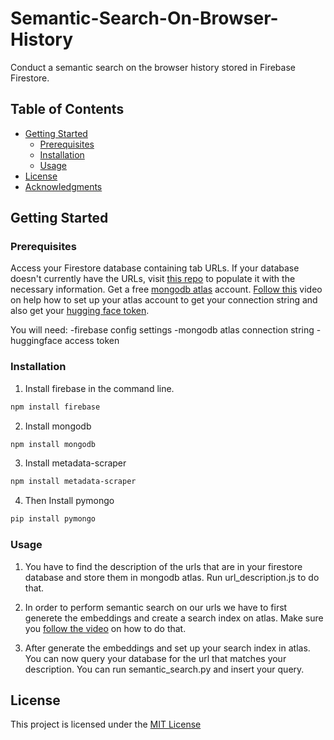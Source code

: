 # Semantic-Search-On-Browser-History

Conduct a semantic search on the browser history stored in Firebase Firestore.

## Table of Contents

- [Getting Started](#getting-started)
  - [Prerequisites](#prerequisites)
  - [Installation](#installation)
  - [Usage](#usage)
- [License](#license)
- [Acknowledgments](#acknowledgments)

## Getting Started

### Prerequisites

Access your Firestore database containing tab URLs. If your database doesn't currently have the URLs, visit [this repo](https://github.com/mlondi17/save-tabs-to-firebase)  to populate it with the necessary information. Get a free [mongodb atlas](https://www.mongodb.com/cloud/atlas/lp/try4?utm_source=google&utm_campaign=search_gs_pl_evergreen_atlas_core-high-int_prosp-brand_gic-null_emea-za_ps-all_desktop_eng_lead&utm_term=mongodb%20atlas&utm_medium=cpc_paid_search&utm_ad=e&utm_ad_campaign_id=19638527018&adgroup=151411906931&cq_cmp=19638527018&gad_source=1&gclid=CjwKCAiA75itBhA6EiwAkho9e6rxYdRpY80nZb4MNvURcHsbyuaI88j1FUPboh8M_d2YNHkojko9BBoCfisQAvD_BwE) account. [Follow this](https://www.youtube.com/watch?v=JEBDfGqrAUA&t=207s) video on help how to set up your atlas account to get your connection string and also get your [hugging face token](https://huggingface.co/).

You will need:
-firebase config settings
-mongodb atlas connection string
-huggingface access token
### Installation 

1. Install firebase in the command line.
  ```bash
  npm install firebase
   ```
2. Install mongodb 
  ```bash
  npm install mongodb
  ```
3. Install metadata-scraper
  ```bash
  npm install metadata-scraper
  ```
4. Then Install pymongo
  ```bash
  pip install pymongo
  ```

### Usage

1. You have to find the description of the urls that are in your firestore database and store them in mongodb atlas. Run url_description.js to do that.

2. In order to perform semantic search on our urls we have to first generete the embeddings and create a search index on atlas. Make sure you [follow the video](https://www.youtube.com/watch?v=JEBDfGqrAUA&t=207s) on how to do that. 

3. After generate the embeddings and set up your search index in atlas. You can now query your database for the url that matches your description. You can run semantic_search.py and insert your query.


## License

This project is licensed under the [MIT License]()



